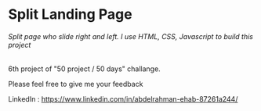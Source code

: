 # Split Landing Page
<h6>Split page who slide right and left. I use HTML, CSS, Javascript to build this project</h6>
<p> 6th project of "50 project / 50 days" challange.</p>
<span> Please feel free to give me your feedback</span>



<span>LinkedIn : https://www.linkedin.com/in/abdelrahman-ehab-87261a244/ <span>
